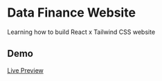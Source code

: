 # Data Finance Website

Learning how to build React x Tailwind CSS website

## Demo

[Live Preview](https://data-finance-website-hassancodess.vercel.app/)
